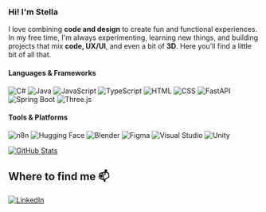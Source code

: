 ### Hi! I'm Stella
I love combining **code and design** to create fun and functional experiences.
In my free time, I'm always experimenting, learning new things, and building projects that mix **code, UX/UI**, and even a bit of **3D**.
Here you'll find a little bit of all that.

#### Languages & Frameworks
![C#](https://img.shields.io/badge/-C%23-68217A?&logo=csharp&logoColor=white)
![Java](https://img.shields.io/badge/-Java-007396?&logo=openjdk&logoColor=white)
![JavaScript](https://img.shields.io/badge/-JavaScript-F7DF1E?&logo=javascript&logoColor=black)
![TypeScript](https://img.shields.io/badge/-TypeScript-3178C6?&logo=typescript&logoColor=white)
![HTML](https://img.shields.io/badge/-HTML5-E34F26?&logo=html5&logoColor=white)
![CSS](https://img.shields.io/badge/-CSS3-1572B6?&logo=css3&logoColor=white)
![FastAPI](https://img.shields.io/badge/-FastAPI-009688?&logo=fastapi&logoColor=white)
![Spring Boot](https://img.shields.io/badge/-Spring%20Boot-6DB33F?&logo=springboot&logoColor=white)
![Three.js](https://img.shields.io/badge/-Three.js-000000?&logo=three.js&logoColor=white)

#### Tools & Platforms
![n8n](https://img.shields.io/badge/-n8n-F3683D?&logo=n8n&logoColor=white)
![Hugging Face](https://img.shields.io/badge/-Hugging%20Face-FFD21F?&logo=huggingface&logoColor=black)
![Blender](https://img.shields.io/badge/-Blender-F5792A?&logo=blender&logoColor=white)
![Figma](https://img.shields.io/badge/-Figma-F24E1E?&logo=figma&logoColor=white)
![Visual Studio](https://img.shields.io/badge/-Visual%20Studio-5C2D91?&logo=visualstudio&logoColor=white)
![Unity](https://img.shields.io/badge/-Unity-000000?&logo=unity&logoColor=white)
    

[![GitHub Stats](https://github-readme-stats.vercel.app/api?username=stelltriz&show_icons=true&theme=github_dark&include_all_commits=true&count_private=true)](https://github.com/stelltriz)

## Where to find me 📫

[![LinkedIn](https://img.shields.io/badge/-Visit%20my%20LinkedIn-0A66C2?style=for-the-badge&logo=linkedin&logoColor=white)](https://www.linkedin.com/in/stella-beatriz2005/)
